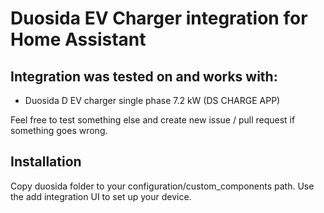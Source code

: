# Duosida EV Charger integration for Home Assistant


## Integration was tested on and works with:
- Duosida D EV charger single phase 7.2 kW (DS CHARGE APP)

Feel free to test something else and create new issue / pull request if something goes wrong.

## Installation
Copy duosida folder to your configuration/custom_components path.
Use the add integration UI to set up your device.


